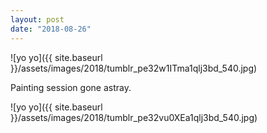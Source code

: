 ```yaml
---
layout: post
date: "2018-08-26"
---
```


![yo yo]({{ site.baseurl }}/assets/images/2018/tumblr_pe32w1ITma1qlj3bd_540.jpg)

Painting session gone astray.

![yo yo]({{ site.baseurl }}/assets/images/2018/tumblr_pe32vu0XEa1qlj3bd_540.jpg)
